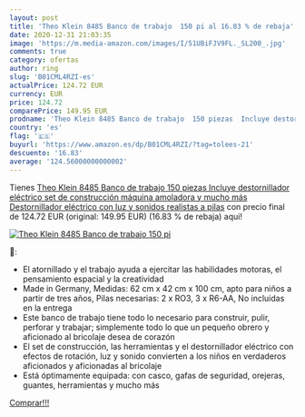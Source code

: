 ```yaml
---
layout: post
title: 'Theo Klein 8485 Banco de trabajo  150 pi al 16.83 % de rebaja'
date: 2020-12-31 21:03:35
image: 'https://m.media-amazon.com/images/I/51UBiFJV9FL._SL200_.jpg'
comments: true
category: ofertas
author: ring
slug: 'B01CML4RZI-es'
actualPrice: 124.72 EUR
currency: EUR
price: 124.72
comparePrice: 149.95 EUR
prodname: 'Theo Klein 8485 Banco de trabajo  150 piezas  Incluye destornillador eléctrico  set de construcción  máquina amoladora y mucho más  Destornillador eléctrico con luz y sonidos realistas a pilas'
country: 'es'
flag: '🇪🇸'
buyurl: 'https://www.amazon.es/dp/B01CML4RZI/?tag=tolees-21'
descuento: '16.83'
average: '124.56000000000002'
---
```


Tienes [Theo Klein 8485 Banco de trabajo  150 piezas  Incluye destornillador eléctrico  set de construcción  máquina amoladora y mucho más  Destornillador eléctrico con luz y sonidos realistas a pilas](https://www.amazon.es/dp/B01CML4RZI/?tag=tolees-21) con precio final de  124.72 EUR (original: 149.95 EUR) (16.83 %  de rebaja) aqui!

[![Theo Klein 8485 Banco de trabajo  150 pi](https://m.media-amazon.com/images/I/51UBiFJV9FL._SL200_.jpg)](https://www.amazon.es/dp/B01CML4RZI/?tag=tolees-21)

🔎:

- El atornillado y el trabajo ayuda a ejercitar las habilidades motoras, el pensamiento espacial y la creatividad
- Made in Germany, Medidas: 62 cm x 42 cm x 100 cm, apto para niños a partir de tres años, Pilas necesarias: 2 x RO3, 3 x R6-AA, No incluidas en la entrega
- Este banco de trabajo tiene todo lo necesario para construir, pulir, perforar y trabajar; simplemente todo lo que un pequeño obrero y aficionado al bricolaje desea de corazón
- El set de construcción, las herramientas y el destornillador eléctrico con efectos de rotación, luz y sonido convierten a los niños en verdaderos aficionados y aficionadas al bricolaje
- Está óptimamente equipada: con casco, gafas de seguridad, orejeras, guantes, herramientas y mucho más

[Comprar!!!](https://www.amazon.es/dp/B01CML4RZI/?tag=tolees-21)
